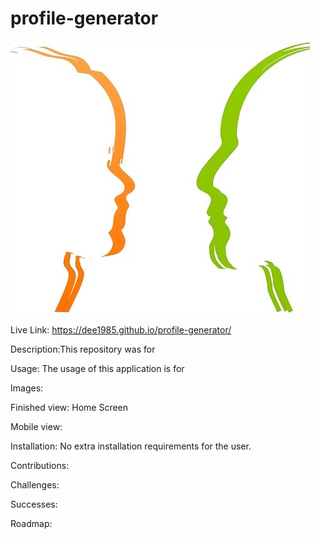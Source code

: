 # profile-generator
![profile image](https://github.com/Dee1985/profile-generator/blob/master/assets/images/face-67430_640.jpg)


Live Link: https://dee1985.github.io/profile-generator/


Description:This repository was for 

Usage: The usage of this application is for 

Images: 



Finished view: Home Screen

Mobile view: 

Installation: No extra installation requirements for the user.

Contributions: 

Challenges: 

Successes: 

Roadmap: 